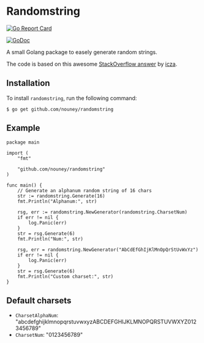# Randomstring 

[![Go Report Card](https://goreportcard.com/badge/github.com/nouney/randomstring)](https://goreportcard.com/report/github.com/nouney/randomstring)

[![GoDoc](https://godoc.org/github.com/nouney/randomstring?status.svg)](https://godoc.org/github.com/nouney/randomstring)

A small Golang package to easely generate random strings.

The code is based on this awesome [StackOverflow answer](https://stackoverflow.com/a/31832326/2432477) by [icza](https://stackoverflow.com/users/1705598/icza).

## Installation

To install `randomstring`, run the following command:

 `$ go get github.com/nouney/randomstring`

## Example

```golang
package main

import (
    "fmt"

    "github.com/nouney/randomstring"
)

func main() {
    // Generate an alphanum random string of 16 chars
    str := randomstring.Generate(16)
    fmt.Println("Alphanum:", str)

    rsg, err := randomstring.NewGenerator(randomstring.CharsetNum)
    if err != nil {
        log.Panic(err)
    }
    str = rsg.Generate(6)
    fmt.Println("Num:", str)

    rsg, err = randomstring.NewGenerator("AbCdEfGhIjKlMnOpQrStUvWxYz")
    if err != nil {
        log.Panic(err)
    }
    str = rsg.Generate(6)
    fmt.Println("Custom charset:", str)
}

```

## Default charsets

- `CharsetAlphaNum`: "abcdefghijklmnopqrstuvwxyzABCDEFGHIJKLMNOPQRSTUVWXYZ0123456789"
- `CharsetNum`: "0123456789"